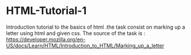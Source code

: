 # HTML-Tutorial-1
Introduction tutorial to the basics of html .the task consist on marking up a letter using html and given css. The source of the task is : https://developer.mozilla.org/en-US/docs/Learn/HTML/Introduction_to_HTML/Marking_up_a_letter 
